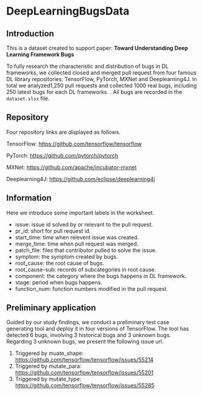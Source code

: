 # DeepLearningBugsData

## Introduction

This is a dataset created to support paper: **Toward Understanding Deep Learning Framework Bugs**

To fully research the characteristic and distribution of bugs in DL frameworks, we collected closed and merged pull request from four famous DL library repositories: TensorFlow, PyTorch, MXNet and Deeplearning4J. In total we analyzed1,250 pull requests and collected 1000 real bugs, including 250 latest bugs for each DL frameworks. . All bugs are recorded in the `dataset.xlsx` file.

## Repository

Four repository links are displayed as follows. 

TensorFlow: https://github.com/tensorflow/tensorflow

PyTorch: https://github.com/pytorch/pytorch

MXNet: https://github.com/apache/incubator-mxnet

Deeplearning4J: https://github.com/eclipse/deeplearning4j

## Information

Here we introduce some important labels in the worksheet.

- issue: issue id solved by or relevant to the pull request.
- pr_id: short for pull request id.
- start_time: time when relevent issue was created.
- merge_time: time when pull request was merged.
- patch_file: files that contributor pulled to solve the issue.
- symptom: the symptom created by bugs.
- root_cause: the root cause of bugs.
- root_cause-sub: records of subcategories in root cause.
- component: the category where the bugs happens in DL framework.
- stage: period when bugs happens.
- function_num: function numbers modified in the pull request.

## Preliminary application

Guided by our study findings, we conduct a preliminary test case generating tool and deploy it in four versions of TensorFlow. The tool has detected 6 bugs, involving 3 historical bugs and 3 unknown bugs. Regarding 3 unknown bugs, we present the following issue url.

1. Triggered by muate_shape: https://github.com/tensorflow/tensorflow/issues/55214
2. Triggered by mutate_para: https://github.com/tensorflow/tensorflow/issues/55201
3. Triggered by mutate_type: https://github.com/tensorflow/tensorflow/issues/55285
